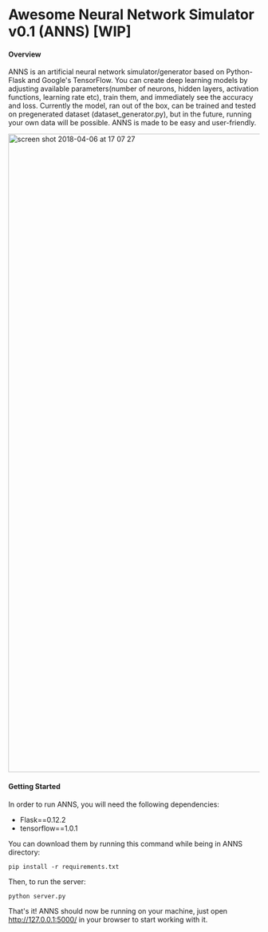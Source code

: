 # Awesome Neural Network Simulator v0.1 (ANNS) [WIP]

<h4>Overview</h4>

ANNS is an artificial neural network simulator/generator based on Python-Flask and Google's TensorFlow. You can create deep learning models by adjusting available parameters(number of neurons, hidden layers, activation functions, learning rate etc), train them, and immediately see the accuracy and loss. Currently the model, ran out of the box, can be trained and tested on pregenerated dataset (dataset_generator.py), but in the future, running your own data will be possible. ANNS is made to be easy and user-friendly.

<img width="1280" alt="screen shot 2018-04-06 at 17 07 27" src="https://user-images.githubusercontent.com/25964807/38428962-5fe82836-39bd-11e8-8d3e-e35d63e9157b.png">

<h4>Getting Started</h4>

In order to run ANNS, you will need the following dependencies:
- Flask==0.12.2
- tensorflow==1.0.1

You can download them by running this command while being in ANNS directory:

    pip install -r requirements.txt

Then, to run the server:

    python server.py

That's it! ANNS should now be running on your machine, just open http://127.0.0.1:5000/ in your browser to start working with it.
